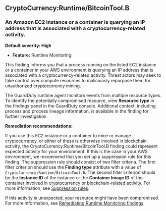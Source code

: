 CryptoCurrency:Runtime/BitcoinTool.B
------------------------------------

### An Amazon EC2 instance or a container is querying an IP address that is associated with a cryptocurrency-related activity.

**Default severity: High**

* **Feature:** Runtime Monitoring

This finding informs you that a process running on the listed EC2 instance or a container in your AWS environment is querying an IP address that is associated with a cryptocurrency-related activity. Threat actors may seek to take control over compute resources to maliciously repurpose them for unauthorized cryptocurrency mining.

The GuardDuty runtime agent monitors events from multiple resource types. To identify the potentially compromised resource, view **Resource type** in the findings panel in the GuardDuty console. Additional context, including process and process lineage information, is available in the finding for further investigation.

**Remediation recommendations:**

If you use this EC2 instance or a container to mine or manage cryptocurrency, or either of these is otherwise involved in blockchain activity, the CryptoCurrency:Runtime/BitcoinTool.B finding could represent expected activity for your environment. If this is the case in your AWS environment, we recommend that you set up a suppression rule for this finding. The suppression rule should consist of two filter criteria. The first filter criterion should use the **Finding type** attribute with a value of `CryptoCurrency:Runtime/BitcoinTool.B`. The second filter criterion should be the **Instance ID** of the instance or the **Container Image ID** of the container involved in cryptocurrency or blockchain-related activity. For more information, see [Suppression rules](https://docs.aws.amazon.com/guardduty/latest/ug/findings_suppression-rule.html).

If this activity is unexpected, your resource might have been compromised. For more information, see [Remediating Runtime Monitoring findings](https://docs.aws.amazon.com/guardduty/latest/ug/guardduty-remediate-runtime-monitoring.html).